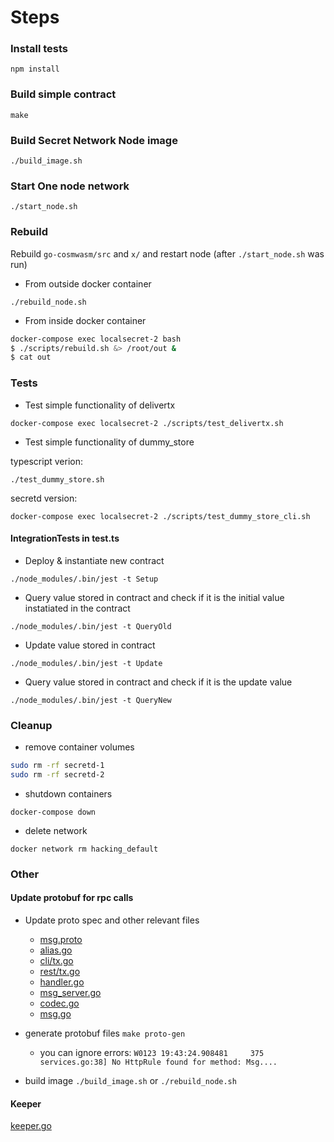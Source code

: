 
# Steps

### Install tests

`npm install`

### Build simple contract

`make`

### Build Secret Network Node image

`./build_image.sh`

### Start One node network

`./start_node.sh`


### Rebuild 

Rebuild `go-cosmwasm/src` and `x/` and restart node (after `./start_node.sh` was run)

* From outside docker container

`./rebuild_node.sh`

* From inside docker container

```bash
docker-compose exec localsecret-2 bash
$ ./scripts/rebuild.sh &> /root/out &
$ cat out
```


### Tests
* Test simple functionality of delivertx

`docker-compose exec localsecret-2 ./scripts/test_delivertx.sh`

* Test simple functionality of dummy_store

typescript verion:

`./test_dummy_store.sh`

secretd version:

`docker-compose exec localsecret-2 ./scripts/test_dummy_store_cli.sh`

#### IntegrationTests in test.ts

* Deploy & instantiate new contract

`./node_modules/.bin/jest -t Setup`

* Query value stored in contract and check if it is the initial value instatiated in the contract

`./node_modules/.bin/jest -t QueryOld`

* Update value stored in contract
  
`./node_modules/.bin/jest -t Update`

* Query value stored in contract and check if it is the update value 

`./node_modules/.bin/jest -t QueryNew`


### Cleanup

* remove container volumes

```bash
sudo rm -rf secretd-1
sudo rm -rf secretd-2
```

* shutdown containers

`docker-compose down`

* delete network

`docker network rm hacking_default`

### Other
#### Update protobuf for rpc calls

* Update proto spec and other relevant files

    * [msg.proto](../proto/secret/compute/v1beta1/msg.proto)
    * [alias.go](../x/compute/alias.go)
    * [cli/tx.go](x/compute/client/cli/tx.go)
    * [rest/tx.go](x/compute/client/rest/tx.go)
    * [handler.go](x/compute/handler.go)
    * [msg_server.go](x/compute/internal/keeper/msg_server.go)
    * [codec.go](x/compute/internal/types/codec.go)
    * [msg.go](x/compute/internal/types/msg.go)

* generate protobuf files `make proto-gen`

    * you can ignore errors: `W0123 19:43:24.908481     375 services.go:38] No HttpRule found for method: Msg....` 

* build image `./build_image.sh` or `./rebuild_node.sh`

#### Keeper
[keeper.go](../x/compute/internal/keeper/keeper.go#L478)
